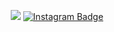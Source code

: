 <div align=center>

[![](https://img.shields.io/badge/RESUME-blue?logo=appveyor&logoColor=white)](https://kihoon-bae.notion.site/BAE-KIHOON-52a67b3489ee49aca01f89326aead3f3)
[![Instagram Badge](https://img.shields.io/badge/-Instagram-dd2a7b?style=flat-square&logo=instagram&logoColor=white&link=https://www.instagram.com/bk_hoon)](https://www.instagram.com/bk_hoon)

</div>
